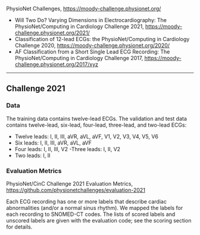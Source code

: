 PhysioNet Challenges, https://moody-challenge.physionet.org/
- Will Two Do? Varying Dimensions in Electrocardiography: The PhysioNet/Computing in Cardiology Challenge 2021, https://moody-challenge.physionet.org/2021/
- Classification of 12-lead ECGs: the PhysioNet/Computing in Cardiology Challenge 2020, https://moody-challenge.physionet.org/2020/
- AF Classification from a Short Single Lead ECG Recording: The PhysioNet/Computing in Cardiology Challenge 2017, https://moody-challenge.physionet.org/2017/xyz


***
## Challenge 2021

### Data
The training data contains twelve-lead ECGs. The validation and test data contains twelve-lead, six-lead, four-lead, three-lead, and two-lead ECGs:
- Twelve leads: I, II, III, aVR, aVL, aVF, V1, V2, V3, V4, V5, V6
- Six leads: I, II, III, aVR, aVL, aVF
- Four leads: I, II, III, V2
 -Three leads: I, II, V2
- Two leads: I, II

### Evaluation Metrics
PhysioNet/CinC Challenge 2021 Evaluation Metrics, https://github.com/physionetchallenges/evaluation-2021

Each ECG recording has one or more labels that describe cardiac abnormalities (and/or a normal sinus rhythm). We mapped the labels for each recording to SNOMED-CT codes. The lists of scored labels and unscored labels are given with the evaluation code; see the scoring section for details.

